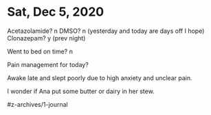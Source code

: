 # Sat, Dec 5, 2020
Acetazolamide? n
DMSO? n (yesterday and today are days off I hope)
Clonazepam? y
(prev night)

Went to bed on time? n

Pain management for today? 

Awake late and slept poorly due to high anxiety and unclear pain. 

I wonder if Ana put some butter or dairy in her stew.

#z-archives/1-journal